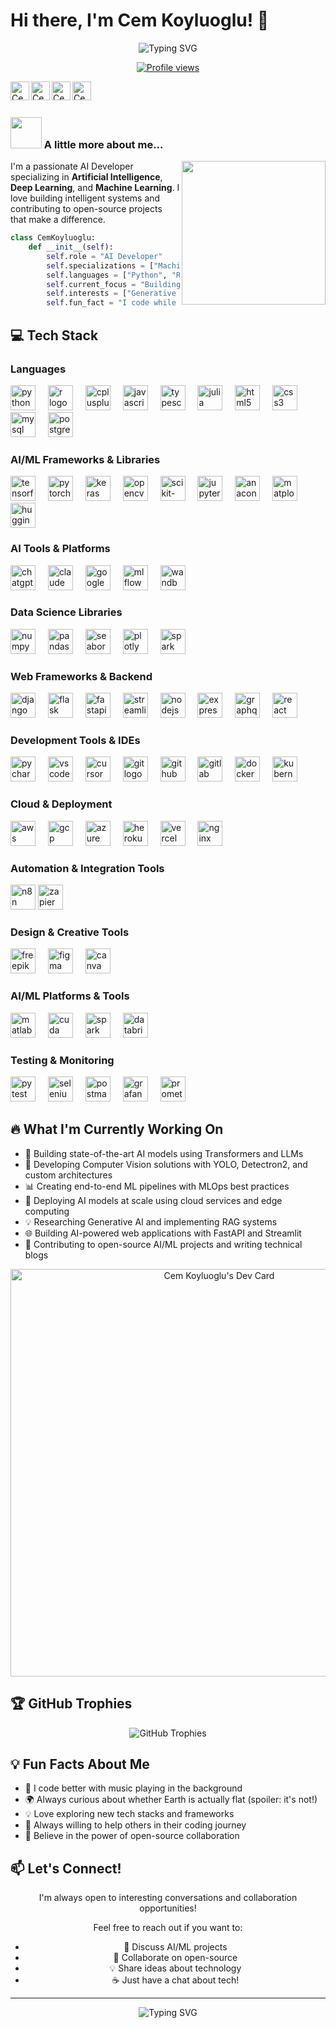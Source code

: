 <!-- HEADER SECTION START -->
<!-- Profile Title with Typing Animation -->
# Hi there, I'm Cem Koyluoglu! 👋

<!-- Animated Role Description -->
<div align="center">
  <!-- Typing SVG - Animated roles -->
  <img src="https://readme-typing-svg.herokuapp.com?font=Fira+Code&pause=1000&color=2D9EF7&center=true&vCenter=true&width=435&lines=AI+Developer;Machine+Learning+Engineer;Deep+Learning+Specialist;Computer+Vision+Expert;Open+Source+Contributor" alt="Typing SVG" />
</div>

<!-- Profile Counter -->
<p align="center">
  <a href="https://hits.sh/github.com/CemRoot/">
    <img src="https://hits.sh/github.com/CemRoot.svg?view=total&style=for-the-badge&label=Profile%20views&extraCount=4000&color=%232D9EF7&labelColor=1a1b27" alt="Profile views"/>
  </a>
</p>
<!-- HEADER SECTION END -->

<!-- SOCIAL LINKS SECTION START -->
<!-- Sosyal medya başlangıç --> 
<a href="https://twitter.com/Cockroachs_">
  <img align="left" alt="Cem's Twitter" width="30px" src="https://cdn.jsdelivr.net/npm/simple-icons@v3/icons/twitter.svg" />
</a>
<a href="https://www.linkedin.com/in/cem-koyluoglu/">
  <img align="left" alt="Cem's LinkedIn" width="30px" src="https://cdn.jsdelivr.net/npm/simple-icons@v3/icons/linkedin.svg" />
</a>
<a href="http://discordapp.com/users/yourID4371">
  <img align="left" alt="Cem's Discord" width="30px" src="https://cdn.jsdelivr.net/npm/simple-icons@v3/icons/discord.svg" />
</a>
<a href="https://www.instagram.com/sams_lorem/">
  <img align="left" alt="Cem's Instagram" width="30px" src="https://cdn.jsdelivr.net/npm/simple-icons@v3/icons/instagram.svg" />
</a>

<br>
<br/>
<!-- SOCIAL LINKS SECTION END -->

<!-- ABOUT ME SECTION START -->
### <img src="https://media.giphy.com/media/VgCDAzcKvsR6OM0uWg/giphy.gif" width="50"> A little more about me...

<img align='right' src="https://media.giphy.com/media/M9gbBd9nbDrOTu1Mqx/giphy.gif" width="230">

<!-- Professional Summary -->
I'm a passionate AI Developer specializing in **Artificial Intelligence**, **Deep Learning**, and **Machine Learning**. I love building intelligent systems and contributing to open-source projects that make a difference.

<!-- Personal Info as Python Class -->
```python
class CemKoyluoglu:
    def __init__(self):
        self.role = "AI Developer"
        self.specializations = ["Machine Learning", "Deep Learning", "Computer Vision", "NLP"]
        self.languages = ["Python", "R", "C++", "JavaScript", "SQL", "Julia"]
        self.current_focus = "Building next-gen AI solutions"
        self.interests = ["Generative AI", "LLMs", "Neural Networks", "MLOps"]
        self.fun_fact = "I code while listening to music 🎵"
```
<!-- ABOUT ME SECTION END -->

<!-- TECH STACK SECTION START -->
## 💻 Tech Stack

<!-- Programming Languages Subsection -->
### Languages
<div align="left">
  <!-- Python Logo -->
  <img src="https://cdn.jsdelivr.net/gh/devicons/devicon/icons/python/python-original.svg" height="40" alt="python logo"  />
  <img width="12" />
  <!-- R Logo -->
  <img src="https://cdn.jsdelivr.net/gh/devicons/devicon/icons/r/r-original.svg" height="40" alt="r logo"  />
  <img width="12" />
  <!-- C++ Logo -->
  <img src="https://cdn.jsdelivr.net/gh/devicons/devicon/icons/cplusplus/cplusplus-original.svg" height="40" alt="cplusplus logo"  />
  <img width="12" />
  <!-- JavaScript Logo -->
  <img src="https://cdn.jsdelivr.net/gh/devicons/devicon/icons/javascript/javascript-original.svg" height="40" alt="javascript logo"  />
  <img width="12" />
  <!-- TypeScript Logo -->
  <img src="https://cdn.jsdelivr.net/gh/devicons/devicon/icons/typescript/typescript-original.svg" height="40" alt="typescript logo"  />
  <img width="12" />
  <!-- Julia Logo -->
  <img src="https://cdn.jsdelivr.net/gh/devicons/devicon/icons/julia/julia-original.svg" height="40" alt="julia logo"  />
  <img width="12" />
  <!-- HTML5 Logo -->
  <img src="https://cdn.jsdelivr.net/gh/devicons/devicon/icons/html5/html5-original.svg" height="40" alt="html5 logo"  />
  <img width="12" />
  <!-- CSS3 Logo -->
  <img src="https://cdn.jsdelivr.net/gh/devicons/devicon/icons/css3/css3-original.svg" height="40" alt="css3 logo"  />
  <img width="12" />
  <!-- MySQL Logo -->
  <img src="https://cdn.jsdelivr.net/gh/devicons/devicon/icons/mysql/mysql-original.svg" height="40" alt="mysql logo"  />
  <img width="12" />
  <!-- PostgreSQL Logo -->
  <img src="https://cdn.jsdelivr.net/gh/devicons/devicon/icons/postgresql/postgresql-original.svg" height="40" alt="postgresql logo"  />
</div>

<!-- AI/ML Frameworks Subsection -->
### AI/ML Frameworks & Libraries
<div align="left">
  <!-- TensorFlow Logo -->
  <img src="https://cdn.jsdelivr.net/gh/devicons/devicon/icons/tensorflow/tensorflow-original.svg" height="40" alt="tensorflow logo"  />
  <img width="12" />
  <!-- PyTorch Logo -->
  <img src="https://cdn.jsdelivr.net/gh/devicons/devicon/icons/pytorch/pytorch-original.svg" height="40" alt="pytorch logo"  />
  <img width="12" />
  <!-- Keras Logo -->
  <img src="https://cdn.jsdelivr.net/gh/devicons/devicon/icons/keras/keras-original.svg" height="40" alt="keras logo"  />
  <img width="12" />
  <!-- OpenCV Logo -->
  <img src="https://cdn.jsdelivr.net/gh/devicons/devicon/icons/opencv/opencv-original.svg" height="40" alt="opencv logo"  />
  <img width="12" />
  <!-- Scikit-learn Logo -->
  <img src="https://cdn.jsdelivr.net/gh/devicons/devicon/icons/scikitlearn/scikitlearn-original.svg" height="40" alt="scikit-learn logo"  />
  <img width="12" />
  <!-- Jupyter Logo -->
  <img src="https://cdn.jsdelivr.net/gh/devicons/devicon/icons/jupyter/jupyter-original.svg" height="40" alt="jupyter logo"  />
  <img width="12" />
  <!-- Anaconda Logo -->
  <img src="https://cdn.jsdelivr.net/gh/devicons/devicon/icons/anaconda/anaconda-original.svg" height="40" alt="anaconda logo"  />
  <img width="12" />
  <!-- Matplotlib Logo -->
  <img src="https://upload.wikimedia.org/wikipedia/commons/8/84/Matplotlib_icon.svg" height="40" alt="matplotlib logo"  />
  <img width="12" />
  <!-- Hugging Face Logo -->
  <img src="https://huggingface.co/front/assets/huggingface_logo-noborder.svg" height="40" alt="huggingface logo"  />
</div>

<!-- AI Tools & Platforms Subsection -->
### AI Tools & Platforms
<div align="left">
  <!-- OpenAI/ChatGPT Logo -->
  <img src="https://upload.wikimedia.org/wikipedia/commons/0/04/ChatGPT_logo.svg" height="40" alt="chatgpt logo"  />
  <img width="12" />
  <!-- Claude Logo -->
  <img src="https://uxwing.com/wp-content/themes/uxwing/download/brands-and-social-media/claude-ai-icon.svg" height="40" alt="claude logo"  />
  <img width="12" />
  <!-- Google Colab Logo -->
  <img src="https://upload.wikimedia.org/wikipedia/commons/d/d0/Google_Colaboratory_SVG_Logo.svg" height="40" alt="google colab logo"  />
  <img width="12" />
  <!-- MLflow Logo -->
  <img src="https://mlflow.org/img/mlflow-black.svg" height="40" alt="mlflow logo"  />
  <img width="12" />
  <!-- Weights & Biases Logo -->
  <img src="https://raw.githubusercontent.com/wandb/assets/main/wandb-dots-logo.svg" height="40" alt="wandb logo"  />
</div>

<!-- Data Science Libraries Subsection -->
### Data Science Libraries
<div align="left">
  <!-- NumPy Logo -->
  <img src="https://cdn.jsdelivr.net/gh/devicons/devicon/icons/numpy/numpy-original.svg" height="40" alt="numpy logo"  />
  <img width="12" />
  <!-- Pandas Logo -->
  <img src="https://cdn.jsdelivr.net/gh/devicons/devicon/icons/pandas/pandas-original.svg" height="40" alt="pandas logo"  />
  <img width="12" />
  <!-- Seaborn Logo -->
  <img src="https://seaborn.pydata.org/_images/logo-mark-lightbg.svg" height="40" alt="seaborn logo"  />
  <img width="12" />
  <!-- Plotly Logo -->
  <img src="https://www.vectorlogo.zone/logos/plotly/plotly-icon.svg" height="40" alt="plotly logo"  />
  <img width="12" />
  <!-- Apache Spark Logo -->
  <img src="https://cdn.jsdelivr.net/gh/devicons/devicon/icons/apache/apache-original.svg" height="40" alt="spark logo"  />
</div>

<!-- Web Development Frameworks Subsection -->
### Web Frameworks & Backend
<div align="left">
  <!-- Django Logo -->
  <img src="https://cdn.jsdelivr.net/gh/devicons/devicon/icons/django/django-plain.svg" height="40" alt="django logo"  />
  <img width="12" />
  <!-- Flask Logo -->
  <img src="https://cdn.jsdelivr.net/gh/devicons/devicon/icons/flask/flask-original.svg" height="40" alt="flask logo"  />
  <img width="12" />
  <!-- FastAPI Logo -->
  <img src="https://cdn.jsdelivr.net/gh/devicons/devicon/icons/fastapi/fastapi-original.svg" height="40" alt="fastapi logo"  />
  <img width="12" />
  <!-- Streamlit Logo -->
  <img src="https://streamlit.io/images/brand/streamlit-mark-color.svg" height="40" alt="streamlit logo"  />
  <img width="12" />
  <!-- Node.js Logo -->
  <img src="https://cdn.jsdelivr.net/gh/devicons/devicon/icons/nodejs/nodejs-original.svg" height="40" alt="nodejs logo"  />
  <img width="12" />
  <!-- Express.js Logo -->
  <img src="https://cdn.jsdelivr.net/gh/devicons/devicon/icons/express/express-original.svg" height="40" alt="express logo"  />
  <img width="12" />
  <!-- GraphQL Logo -->
  <img src="https://cdn.jsdelivr.net/gh/devicons/devicon/icons/graphql/graphql-plain.svg" height="40" alt="graphql logo"  />
  <img width="12" />
  <!-- React Logo -->
  <img src="https://cdn.jsdelivr.net/gh/devicons/devicon/icons/react/react-original.svg" height="40" alt="react logo"  />
</div>

<!-- Development Tools Subsection -->
### Development Tools & IDEs
<div align="left">
  <!-- PyCharm Logo -->
  <img src="https://cdn.jsdelivr.net/gh/devicons/devicon/icons/pycharm/pycharm-original.svg" height="40" alt="pycharm logo"  />
  <img width="12" />
  <!-- VS Code Logo -->
  <img src="https://cdn.jsdelivr.net/gh/devicons/devicon/icons/vscode/vscode-original.svg" height="40" alt="vscode logo"  />
  <img width="12" />
  <!-- Cursor Logo -->
  <img src="https://www.cursor.so/brand/icon.svg" height="40" alt="cursor logo"  />
  <img width="12" />
  <!-- Git Logo -->
  <img src="https://cdn.jsdelivr.net/gh/devicons/devicon/icons/git/git-original.svg" height="40" alt="git logo"  />
  <img width="12" />
  <!-- GitHub Logo -->
  <img src="https://cdn.jsdelivr.net/gh/devicons/devicon/icons/github/github-original.svg" height="40" alt="github logo"  />
  <img width="12" />
  <!-- GitLab Logo -->
  <img src="https://cdn.jsdelivr.net/gh/devicons/devicon/icons/gitlab/gitlab-original.svg" height="40" alt="gitlab logo"  />
  <img width="12" />
  <!-- Docker Logo -->
  <img src="https://cdn.jsdelivr.net/gh/devicons/devicon/icons/docker/docker-original.svg" height="40" alt="docker logo"  />
  <img width="12" />
  <!-- Kubernetes Logo -->
  <img src="https://cdn.jsdelivr.net/gh/devicons/devicon/icons/kubernetes/kubernetes-plain.svg" height="40" alt="kubernetes logo"  />
</div>

<!-- Cloud Platforms Subsection -->
### Cloud & Deployment
<div align="left">
  <!-- AWS Logo -->
  <img src="https://cdn.jsdelivr.net/gh/devicons/devicon/icons/amazonwebservices/amazonwebservices-plain-wordmark.svg" height="40" alt="aws logo"  />
  <img width="12" />
  <!-- Google Cloud Logo -->
  <img src="https://cdn.jsdelivr.net/gh/devicons/devicon/icons/googlecloud/googlecloud-original.svg" height="40" alt="gcp logo"  />
  <img width="12" />
  <!-- Azure Logo -->
  <img src="https://cdn.jsdelivr.net/gh/devicons/devicon/icons/azure/azure-original.svg" height="40" alt="azure logo"  />
  <img width="12" />
  <!-- Heroku Logo -->
  <img src="https://cdn.jsdelivr.net/gh/devicons/devicon/icons/heroku/heroku-original.svg" height="40" alt="heroku logo"  />
  <img width="12" />
  <!-- Vercel Logo -->
  <img src="https://cdn.jsdelivr.net/gh/devicons/devicon/icons/vercel/vercel-original.svg" height="40" alt="vercel logo"  />
  <img width="12" />
  <!-- NGINX Logo -->
  <img src="https://cdn.jsdelivr.net/gh/devicons/devicon/icons/nginx/nginx-original.svg" height="40" alt="nginx logo"  />
</div>

<!-- Automation & Integration Tools Subsection -->
### Automation & Integration Tools
<div align="left">
  <!-- n8n Logo -->
  <img src="https://upload.wikimedia.org/wikipedia/commons/5/53/N8n-logo-new.svg" height="40" alt="n8n logo"  />
  <!-- Zapier Logo -->
  <img src="https://www.vectorlogo.zone/logos/zapier/zapier-icon.svg" height="40" alt="zapier logo"  />
</div>

<!-- Design & Creative Tools Subsection -->
### Design & Creative Tools
<div align="left">
  <!-- Freepik Logo -->
  <img src="https://media.flaticon.com/dist/min/img/logo/flaticon_negative.svg" height="40" alt="freepik logo"  />
  <img width="12" />
  <!-- Figma Logo -->
  <img src="https://cdn.jsdelivr.net/gh/devicons/devicon/icons/figma/figma-original.svg" height="40" alt="figma logo"  />
  <img width="12" />
  <!-- Canva Logo -->
  <img src="https://upload.wikimedia.org/wikipedia/en/b/bb/Canva_Logo.svg" height="40" alt="canva logo"  />
</div>

<!-- AI/ML Specialized Tools Subsection -->
### AI/ML Platforms & Tools
<div align="left">
  <!-- MATLAB Logo -->
  <img src="https://upload.wikimedia.org/wikipedia/commons/2/21/Matlab_Logo.png" height="40" alt="matlab logo"  />
  <img width="12" />
  <!-- CUDA/NVIDIA Logo -->
  <img src="https://www.vectorlogo.zone/logos/nvidia/nvidia-icon.svg" height="40" alt="cuda logo"  />
  <img width="12" />
  <!-- Apache Spark Logo -->
  <img src="https://www.vectorlogo.zone/logos/apache_spark/apache_spark-icon.svg" height="40" alt="spark logo"  />
  <img width="12" />
  <!-- Databricks Logo -->
  <img src="https://www.vectorlogo.zone/logos/databricks/databricks-icon.svg" height="40" alt="databricks logo"  />
</div>

<!-- Testing and Monitoring Tools Subsection -->
### Testing & Monitoring
<div align="left">
  <!-- Pytest Logo -->
  <img src="https://cdn.jsdelivr.net/gh/devicons/devicon/icons/pytest/pytest-original.svg" height="40" alt="pytest logo"  />
  <img width="12" />
  <!-- Selenium Logo -->
  <img src="https://cdn.jsdelivr.net/gh/devicons/devicon/icons/selenium/selenium-original.svg" height="40" alt="selenium logo"  />
  <img width="12" />
  <!-- Postman Logo -->
  <img src="https://www.vectorlogo.zone/logos/getpostman/getpostman-icon.svg" height="40" alt="postman logo"  />
  <img width="12" />
  <!-- Grafana Logo -->
  <img src="https://cdn.jsdelivr.net/gh/devicons/devicon/icons/grafana/grafana-original.svg" height="40" alt="grafana logo"  />
  <img width="12" />
  <!-- Prometheus Logo -->
  <img src="https://cdn.jsdelivr.net/gh/devicons/devicon/icons/prometheus/prometheus-original.svg" height="40" alt="prometheus logo"  />
</div>
<!-- TECH STACK SECTION END -->

<!-- CURRENT WORK SECTION START -->
## 🔥 What I'm Currently Working On

<!-- Current Projects List -->
- 🤖 Building state-of-the-art AI models using Transformers and LLMs
- 🧠 Developing Computer Vision solutions with YOLO, Detectron2, and custom architectures
- 📊 Creating end-to-end ML pipelines with MLOps best practices
- 🚀 Deploying AI models at scale using cloud services and edge computing
- 💡 Researching Generative AI and implementing RAG systems
- 🌐 Building AI-powered web applications with FastAPI and Streamlit
- 📝 Contributing to open-source AI/ML projects and writing technical blogs
<!-- CURRENT WORK SECTION END -->

<!-- DEVCARD SECTION START -->
<p align="center">
  <!-- Daily.dev Developer Card -->
  <a href="https://app.daily.dev/samroot">
    <img src="https://api.daily.dev/devcards/v2/pmxAGhODNQGYnQgSZ5fZv.png?type=wide&r=aa2" width="652" alt="Cem Koyluoglu's Dev Card"/>
  </a>
</p>
<!-- DEVCARD SECTION END -->

<!-- ACHIEVEMENTS SECTION START -->
## 🏆 GitHub Trophies

<!-- GitHub Profile Trophy Container -->
<div align="center">
  <!-- Trophy Display -->
  <img src="https://github-profile-trophy.vercel.app/?username=CemRoot&theme=tokyonight&no-frame=true&row=1&column=7" alt="GitHub Trophies"/>
</div>
<!-- ACHIEVEMENTS SECTION END -->

<!-- FUN FACTS SECTION START -->
## 💡 Fun Facts About Me

<!-- Personal Interests List -->
- 🎵 I code better with music playing in the background
- 🌍 Always curious about whether Earth is actually flat (spoiler: it's not!)
- 💡 Love exploring new tech stacks and frameworks
- 🤝 Always willing to help others in their coding journey
- 🚀 Believe in the power of open-source collaboration
<!-- FUN FACTS SECTION END -->

<!-- CONTACT SECTION START -->
## 📫 Let's Connect!

<!-- Contact Information Container -->
<div align="center">

<!-- Contact Message -->
I'm always open to interesting conversations and collaboration opportunities!

<!-- Contact Reasons List -->
Feel free to reach out if you want to:
- 💬 Discuss AI/ML projects
- 🤝 Collaborate on open-source
- 💡 Share ideas about technology
- ☕ Just have a chat about tech!

</div>
<!-- CONTACT SECTION END -->

<!-- FOOTER SECTION START -->
---

<!-- Footer Animation Container -->
<div align="center">
  <!-- Animated Footer Message -->
  <img src="https://readme-typing-svg.herokuapp.com?font=Fira+Code&pause=1000&color=2D9EF7&center=true&vCenter=true&width=435&lines=Thanks+for+visiting!;Let's+build+something+amazing+together!" alt="Typing SVG" />
</div>
<!-- FOOTER SECTION END -->
